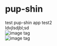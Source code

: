 # pup-shin
test
pup-shin app test2
<br>
ldvjlsdjbl;sd
<br>
![image tag](http://3.bp.blogspot.com/-uUdbCLlmKVc/VAH00XQyjBI/AAAAAAAAAFU/3Yu6_w4KLZw/s1600/23904bc852b973bb92f7752340b67c69.jpg)
<br>
![image tag](http://content7.flixster.com/question/37/19/34/3719345_std.jpg)
